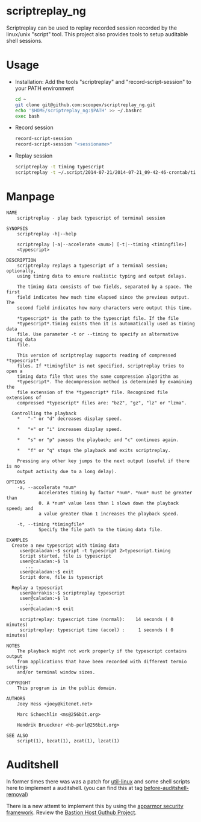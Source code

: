 
scriptreplay_ng
===============

Scriptreplay can be used to replay recorded session recorded by the linux/unix "script" tool.
This project also provides tools to setup auditable shell sessions.

# Usage

  * Installation: Add the tools "scriptreplay" and "record-script-session" to your PATH environment
    ```bash
    cd ~ 
    git clone git@github.com:scoopex/scriptreplay_ng.git
    echo '$HOME/scriptreplay_ng:$PATH' >> ~/.bashrc
    exec bash
    ```    

  * Record session
    ```bash
    record-script-session
    record-script-session "<sessioname>"
    ```

  * Replay session
     ```bash
    scriptreplay -t timing typescript
    scriptreplay -t ~/.script/2014-07-21/2014-07-21_09-42-46-crontab/timing.gz ~/.script/2014-07-21/2014-07-21_09-42-46-crontab/typescript.gz 
    ```
# Manpage

```
NAME
    scriptreplay - play back typescript of terminal session

SYNOPSIS
    scriptreplay -h|--help

    scriptreplay [-a|--accelerate <num>] [-t|--timing <timingfile>]
    <typescript>

DESCRIPTION
    scriptreplay replays a typescript of a terminal session; optionally,
    using timing data to ensure realistic typing and output delays.

    The timing data consists of two fields, separated by a space. The first
    field indicates how much time elapsed since the previous output. The
    second field indicates how many characters were output this time.

    *typescript* is the path to the typescript file. If the file
    *typescript*.timing exists then it is automatically used as timing data
    file. Use parameter -t or --timing to specify an alternative timing data
    file.

    This version of scriptreplay supports reading of compressed *typescript*
    files. If *timingfile* is not specified, scriptreplay tries to open a
    timing data file that uses the same compression algorithm as
    *typescript*. The decompression method is determined by examining the
    file extension of the *typescript* file. Recognized file extensions of
    compressed *typescript* files are: "bz2", "gz", "lz" or "lzma".

  Controlling the playback
    *   "-" or "d" decreases display speed.

    *   "+" or "i" increases display speed.

    *   "s" or "p" pauses the playback; and "c" continues again.

    *   "f" or "q" stops the playback and exits scriptreplay.

    Pressing any other key jumps to the next output (useful if there is no
    output activity due to a long delay).

OPTIONS
    -a, --accelerate *num*
            Accelerates timing by factor *num*. *num* must be greater than
            0. A *num* value less than 1 slows down the playback speed; and
            a value greater than 1 increases the playback speed.

    -t, --timing *timingfile*
            Specify the file path to the timing data file.

EXAMPLES
  Create a new typescript with timing data
     user@caladan:~$ script -t typescript 2>typescript.timing
     Script started, file is typescript
     user@caladan:~$ ls
       ...
     user@caladan:~$ exit
     Script done, file is typescript

  Replay a typescript
     user@arrakis:~$ scriptreplay typescript
     user@caladan:~$ ls
       ...
     user@caladan:~$ exit

     scriptreplay: typescript time (normal):    14 seconds ( 0 minutes)
     scriptreplay: typescript time (accel) :     1 seconds ( 0 minutes)

NOTES
    The playback might not work properly if the typescript contains output
    from applications that have been recorded with different termio settings
    and/or terminal window sizes.

COPYRIGHT
    This program is in the public domain.

AUTHORS
    Joey Hess <joey@kitenet.net>

    Marc Schoechlin <ms@256bit.org>

    Hendrik Brueckner <hb-perl@256bit.org>

SEE ALSO
    script(1), bzcat(1), zcat(1), lzcat(1)
```

# Auditshell


In former times there was was a patch for [util-linux](https://github.com/karelzak/util-linux) and some shell scripts here to implement a auditshell.
(you can find this at tag [before-auditshell-removal](https://github.com/scoopex/scriptreplay_ng/releases/tag/before-auditshell-removal))

There is a new attemt to implement this by using the [apparmor security framework](http://wiki.apparmor.net/index.php/Main_Page).
Review the [Bastion Host Guthub Project](https://github.com/scoopex/puppet-bastion_host).

